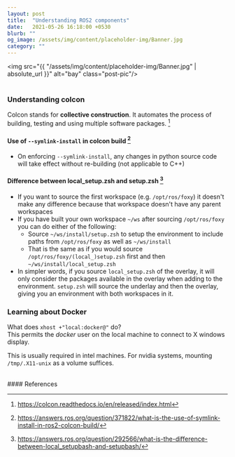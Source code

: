 ```yaml
---
layout: post
title:  "Understanding ROS2 components"
date:   2021-05-26 16:18:00 +0530
blurb: ""
og_image: /assets/img/content/placeholder-img/Banner.jpg
category: ""
---
```


<img src="{{ "/assets/img/content/placeholder-img/Banner.jpg" | absolute_url }}" alt="bay" class="post-pic"/>
<br />
<br />

### Understanding colcon
Colcon stands for **collective construction**. It automates the process of building, testing and using multiple software packages. [^1]

#### Use of `--symlink-install` in colcon build [^2]
- On enforcing `--symlink-install`, any changes in python source code will take effect without re-building (not applicable to C++)

#### Difference between local_setup.zsh and setup.zsh [^3]
- If you want to source the first workspace (e.g. `/opt/ros/foxy`) it doesn't make any difference because that workspace doesn't have any parent workspaces
- If you have built your own workspace `~/ws` after sourcing `/opt/ros/foxy` you can do either of the following:
    + Source `~/ws/install/setup.zsh` to setup the environment to include paths from `/opt/ros/foxy` as well as `~/ws/install`
    + That is the same as if you would source `/opt/ros/foxy/(local_)setup.zsh` first and then `~/ws/install/local_setup.zsh`
- In simpler words, if you source `local_setup.zsh` of the overlay, it will only consider the packages available in the overlay when adding to the environment. `setup.zsh` will source the underlay and then the overlay, giving you an environment with both workspaces in it.

### Learning about Docker
What does `xhost +"local:docker@"` do?  
This permits the *docker* user on the local machine to connect to X windows display.

This is usually required in intel machines. For nvidia systems, mounting `/tmp/.X11-unix` as a volume suffices.


<br/>
#### References

[^1]: https://colcon.readthedocs.io/en/released/index.html
[^2]: https://answers.ros.org/question/371822/what-is-the-use-of-symlink-install-in-ros2-colcon-build/
[^3]: https://answers.ros.org/question/292566/what-is-the-difference-between-local_setupbash-and-setupbash/